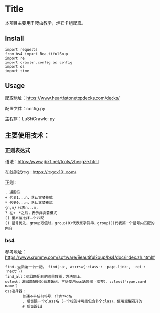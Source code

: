 
# Title

本项目主要用于爬虫教学，炉石卡组爬取。

## Install

```
import requests
from bs4 import BeautifulSoup
import re
import crawler.config as config
import os
import time
```

## Usage

爬取地址：https://www.hearthstonetopdecks.com/decks/

配置文件：config.py

主程序：LuShiCrawler.py

## 主要使用技术：

### 正则表达式
 
 语法：https://www.jb51.net/tools/zhengze.html
 
 在线测试reg：https://regex101.com/
       
正则：
```       
. 通配符
+ 代表1...n，默认贪婪模式            
* 代表0...n，默认贪婪模式 
{n,m} 代表n...m,
? 在+，*之后，表示非贪婪模式
[] 里面值选择一个匹配
() 括号优先，group取值时，group(0)代表原字符串，group(1)代表第一个括号内匹配的内容
```
    
### bs4
参考地址：https://www.crummy.com/software/BeautifulSoup/bs4/doc/index.zh.html#
```
find：返回第一个匹配。 find("a", attrs={'class': 'page-link', 'rel': 'next'})
find_all：返回匹配到的结果数组，方法同上。
select：返回匹配到的结果数组，可以使用css选择器（推荐）。select('span.card-name')
css选择器：
        普通不带任何符号，代表tag名
        . 后面跟一个class名（一个标签中可能包含多个class，使用空格隔开的
        # 后面跟id
```
 

    
